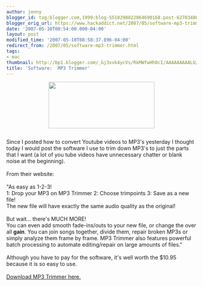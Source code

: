 ```yaml
---
author: jenny
blogger_id: tag:blogger.com,1999:blog-5518298822864690168.post-6270348640122407450
blogger_orig_url: https://www.hackaddict.net/2007/05/software-mp3-trimmer.html
date: '2007-05-10T08:54:00.000-04:00'
layout: post
modified_time: '2007-05-10T08:58:37.896-04:00'
redirect_from: /2007/05/software-mp3-trimmer.html
tags:
- mac
thumbnail: http://bp1.blogger.com/_Gj3xvk4ycVs/RkMWfwHh0cI/AAAAAAAAALU/WzmKpfRukGA/s72-c/screen5.gif
title: 'Software:  MP3 Trimmer'
---
```


<a onblur="try {parent.deselectBloggerImageGracefully();} catch(e) {}" href="http://bp1.blogger.com/_Gj3xvk4ycVs/RkMWfwHh0cI/AAAAAAAAALU/WzmKpfRukGA/s1600-h/screen5.gif"><img style="margin: 0px auto 10px; display: block; text-align: center; cursor: pointer; width: 280px; height: 123px;" src="http://bp1.blogger.com/_Gj3xvk4ycVs/RkMWfwHh0cI/AAAAAAAAALU/WzmKpfRukGA/s400/screen5.gif" alt="" id="BLOGGER_PHOTO_ID_5062915140842803650" border="0" /></a><br />Since I posted how to convert Youtube videos to MP3's yesterday I thought today I would post the software I use to trim down MP3's to just the parts that I want (a lot of you tube videos have unnecessary chatter or blank noise at the beginning).<br /><br />From their website:<br /><br />"<span class="bluebold"><span class="bluebold">As easy as 1-2-3!</span></span><span class="blackbold"><br />     </span><span class="blackbold"><span class="blackbold">1:</span></span><span class="black"> Drop your MP3 on MP3 Trimmer </span><span class="blackbold"><span class="blackbold">2:</span></span><span class="black"> Choose trimpoints  </span><span class="blackbold"><span class="blackbold">3:</span></span><span class="black"> Save as a new file!<br />      The new file will have exactly the same audio quality as the original!</span><span class="black"><br />     </span><br />     <span class="bluebold"><span class="bluebold">But wait... there's MUCH MORE!</span></span><span class="black"><br />      You can even add smooth </span><span class="blackbold">fade-ins</span><span class="black">/</span><span class="blackbold"><span class="blackbold">outs</span></span><span class="black"> to your new file, or change the over all <b>gain</b>. </span><span class="black">Y</span><span class="blue"><span class="black"><span class="black">ou can </span></span></span><span class="blackbold"><span class="blackbold">join songs</span></span><span class="blue"><span class="black"><span class="black"> together, </span></span></span><span class="blackbold"><span class="blackbold">divide</span></span><span class="blue"><span class="black"><span class="black"> them, </span></span></span><span class="blackbold"><span class="blackbold">repair</span></span><span class="blue"><span class="black"><span class="black"> broken MP3s or simply </span></span></span><span class="blackbold"><span class="blackbold">analyze</span></span><span class="blue"><span class="black"><span class="black"> them frame by frame. MP3 Trimmer also features powerful </span></span><span class="blackbold"><span class="blackbold">batch processing </span></span><span class="black"><span class="black">to automate editing/repair on large amounts of files."<br /><br />Although you have to pay for the software, it's well worth the $10.95 because it is so easy to use.<br /><br /><a href="http://www.deepniner.net/mp3trimmer/">Download MP3 Trimmer here.</a><br /></span></span>       </span>